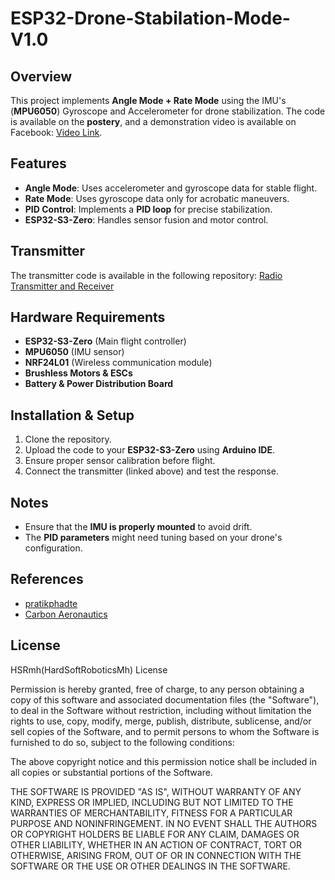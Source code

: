 # ESP32-Drone-Stabilation-Mode-V1.0

## Overview
This project implements **Angle Mode + Rate Mode** using the IMU's (**MPU6050**) Gyroscope and Accelerometer for drone stabilization. The code is available on the **postery**, and a demonstration video is available on Facebook: [Video Link](https://www.facebook.com/share/p/153RfBXNjC/).

## Features
- **Angle Mode**: Uses accelerometer and gyroscope data for stable flight.
- **Rate Mode**: Uses gyroscope data only for acrobatic maneuvers.
- **PID Control**: Implements a **PID loop** for precise stabilization.
- **ESP32-S3-Zero**: Handles sensor fusion and motor control.

## Transmitter
The transmitter code is available in the following repository: [Radio Transmitter and Receiver](https://github.com/ghaithmhamd/Radio-transmitter-and-reciever)

## Hardware Requirements
- **ESP32-S3-Zero** (Main flight controller)
- **MPU6050** (IMU sensor)
- **NRF24L01** (Wireless communication module)
- **Brushless Motors & ESCs**
- **Battery & Power Distribution Board**

## Installation & Setup
1. Clone the repository.
2. Upload the code to your **ESP32-S3-Zero** using **Arduino IDE**.
3. Ensure proper sensor calibration before flight.
4. Connect the transmitter (linked above) and test the response.

## Notes
- Ensure that the **IMU is properly mounted** to avoid drift.
- The **PID parameters** might need tuning based on your drone's configuration.

## References
- [pratikphadte](https://www.youtube.com/@pratikphadte) 
- [Carbon Aeronautics](https://youtube.com/@carbonaeronautics?si=-DZ1Sz5sgNruoJgR)

## License

HSRmh(HardSoftRoboticsMh) License


Permission is hereby granted, free of charge, to any person obtaining a copy
of this software and associated documentation files (the "Software"), to deal
in the Software without restriction, including without limitation the rights
to use, copy, modify, merge, publish, distribute, sublicense, and/or sell
copies of the Software, and to permit persons to whom the Software is
furnished to do so, subject to the following conditions:

The above copyright notice and this permission notice shall be included in all
copies or substantial portions of the Software.

THE SOFTWARE IS PROVIDED "AS IS", WITHOUT WARRANTY OF ANY KIND, EXPRESS OR
IMPLIED, INCLUDING BUT NOT LIMITED TO THE WARRANTIES OF MERCHANTABILITY,
FITNESS FOR A PARTICULAR PURPOSE AND NONINFRINGEMENT. IN NO EVENT SHALL THE
AUTHORS OR COPYRIGHT HOLDERS BE LIABLE FOR ANY CLAIM, DAMAGES OR OTHER
LIABILITY, WHETHER IN AN ACTION OF CONTRACT, TORT OR OTHERWISE, ARISING FROM,
OUT OF OR IN CONNECTION WITH THE SOFTWARE OR THE USE OR OTHER DEALINGS IN THE
SOFTWARE.


